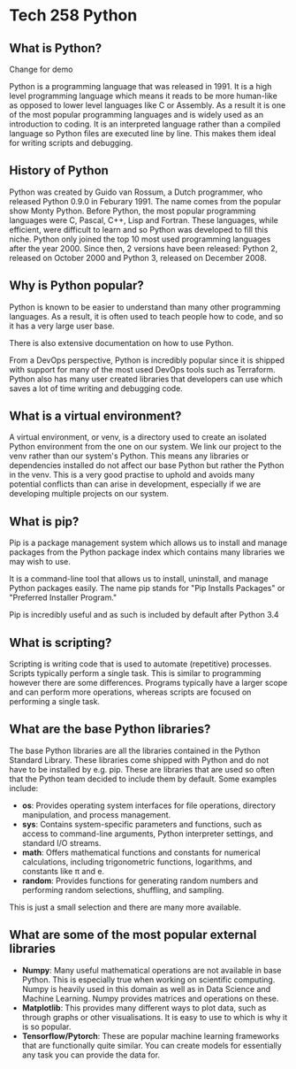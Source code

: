 # Tech 258 Python
## What is Python?

Change for demo

Python is a programming language that was released in 1991. It is a high level programming language which means it reads to be more human-like as opposed to lower level languages like C or Assembly. As a result it is one of the most popular programming languages and is widely used as an introduction to coding. It is an interpreted language rather than a compiled language so Python files are executed line by line. This makes them ideal for writing scripts and debugging.

## History of Python

Python was created by Guido van Rossum, a Dutch programmer, who released Python 0.9.0 in Feburary 1991. The name comes from the popular show Monty Python. Before Python, the most popular programming languages were C, Pascal, C++, Lisp and Fortran. These languages, while efficient, were difficult to learn and so Python was developed to fill this niche. Python only joined the top 10 most used programming languages after the year 2000. Since then, 2 versions have been released: Python 2, released on October 2000 and Python 3, released on December 2008.

## Why is Python popular?

Python is known to be easier to understand than many other programming languages. As a result, it is often used to teach people how to code, and so it has a very large user base.

There is also extensive documentation on how to use Python. 

From a DevOps perspective, Python is incredibly popular since it is shipped with support for many of the most used DevOps tools such as Terraform. Python also has many user created libraries that developers can use which saves a lot of time writing and debugging code. 

## What is a virtual environment?

A virtual environment, or venv, is a directory used to create an isolated Python environment from the one on our system. We link our project to the venv rather than our system's Python. This means any libraries or dependencies installed do not affect our base Python but rather the Python in the venv. This is a very good practise to uphold and avoids many potential conflicts than can arise in development, especially if we are developing multiple projects on our system. 

## What is pip?

Pip is a package management system which allows us to install and manage packages from the Python package index which contains many libraries we may wish to use. 

It is a command-line tool that allows us to install, uninstall, and manage Python packages easily. The name pip stands for "Pip Installs Packages" or "Preferred Installer Program."

Pip is incredibly useful and as such is included by default after Python 3.4

## What is scripting? 

Scripting is writing code that is used to automate (repetitive) processes. Scripts typically perform a single task. This is similar to programming however there are some differences. Programs typically have a larger scope and can perform more operations, whereas scripts are focused on performing a single task.

## What are the base Python libraries?

The base Python libraries are all the libraries contained in the Python Standard Library. These libraries come shipped with Python and do not have to be installed by e.g. pip. These are libraries that are used so often that the Python team decided to include them by default. Some examples include:

- **os**: Provides operating system interfaces for file operations, directory manipulation, and process management.
- **sys**: Contains system-specific parameters and functions, such as access to command-line arguments, Python interpreter settings, and standard I/O streams.
- **math**: Offers mathematical functions and constants for numerical calculations, including trigonometric functions, logarithms, and constants like π and e.
- **random**: Provides functions for generating random numbers and performing random selections, shuffling, and sampling.

This is just a small selection and there are many more available.

## What are some of the most popular external libraries

- **Numpy**: Many useful mathematical operations are not available in base Python. This is especially true when working on scientific computing. Numpy is heavily used in this domain as well as in Data Science and Machine Learning. Numpy provides matrices and operations on these.
- **Matplotlib**: This provides many different ways to plot data, such as through graphs or other visualisations. It is easy to use to which is why it is so popular.
- **Tensorflow/Pytorch**: These are popular machine learning frameworks that are functionally quite similar. You can create models for essentially any task you can provide the data for.
